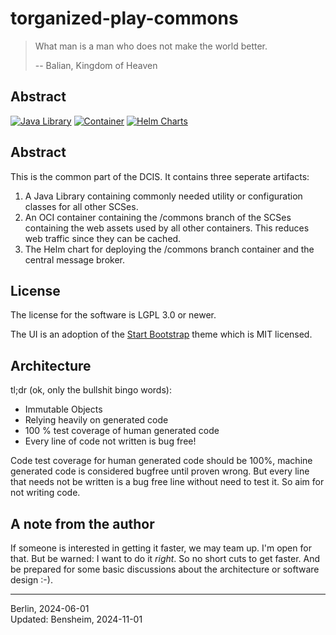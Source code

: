 # torganized-play-commons

> What man is a man who does not make the world better.
>
> -- Balian, Kingdom of Heaven

## Abstract
[![Java Library](https://github.com/Paladins-Inn/torganized-play-users/actions/workflows/java-library.yaml/badge.svg)](https://github.com/Paladins-Inn/torganized-play-users/actions/workflows/java-library.yaml)
[![Container](https://github.com/Paladins-Inn/torganized-play-users/actions/workflows/docker-build.yaml/badge.svg)](https://github.com/Paladins-Inn/torganized-play-users/actions/workflows/docker-build.yaml)
[![Helm Charts](https://github.com/Paladins-Inn/torganized-play-users/actions/workflows/helm-push.yaml/badge.svg)](https://github.com/Paladins-Inn/torganized-play-users/actions/workflows/helm-push.yaml)

## Abstract

This is the common part of the DCIS.
It contains three seperate artifacts:

1. A Java Library containing commonly needed utility or configuration classes for all other SCSes.
2. An OCI container containing the /commons branch of the SCSes containing the web assets used by all other containers.
   This reduces web traffic since they can be cached.
3. The Helm chart for deploying the /commons branch container and the central message broker.

## License

The license for the software is LGPL 3.0 or newer.

The UI is an adoption of the [Start Bootstrap](https://github.com/StartBootstrap/startbootstrap-sb-admin) theme which is MIT licensed.

## Architecture

tl;dr (ok, only the bullshit bingo words):

* Immutable Objects
* Relying heavily on generated code
* 100 % test coverage of human generated code
* Every line of code not written is bug free!

Code test coverage for human generated code should be 100%, machine generated code is considered bugfree until proven wrong.
But every line that needs not be written is a bug free line without need to test it. So aim for not writing code.

## A note from the author

If someone is interested in getting it faster, we may team up.
I'm open for that.
But be warned: I want to do it _right_.
So no short cuts to get faster.
And be prepared for some basic discussions about the architecture or software design :-).

---
Berlin, 2024-06-01<br/>
Updated: Bensheim, 2024-11-01